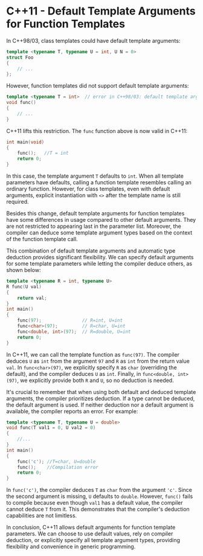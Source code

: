 # C++11 - Default Template Arguments for Function Templates

In C++98/03, class templates could have default template arguments:

```c++
template <typename T, typename U = int, U N = 0>
struct Foo
{
    // ...
};
```

However, function templates did not support default template arguments:

```c++
template <typename T = int>  // error in C++98/03: default template arguments
void func()
{
    // ...
}
```

C++11 lifts this restriction. The `func` function above is now valid in C++11:

```c++
int main(void)
{
    func();   //T = int
    return 0;
}
```

In this case, the template argument `T` defaults to `int`. When all template parameters have defaults, calling a function template resembles calling an ordinary function. However, for class templates, even with default arguments, explicit instantiation with `<>` after the template name is still required.

Besides this change, default template arguments for function templates have some differences in usage compared to other default arguments. They are not restricted to appearing last in the parameter list. Moreover, the compiler can deduce some template argument types based on the context of the function template call.

This combination of default template arguments and automatic type deduction provides significant flexibility. We can specify default arguments for some template parameters while letting the compiler deduce others, as shown below:

```c++
template <typename R = int, typename U>
R func(U val)
{
    return val;
}
int main()
{
    func(97);               // R=int, U=int
    func<char>(97);         // R=char, U=int
    func<double, int>(97);  // R=double, U=int
    return 0;
}
```

In C++11, we can call the template function as `func(97)`. The compiler deduces `U` as `int` from the argument `97` and `R` as `int` from the return value `val`. In `func<char>(97)`, we explicitly specify `R` as `char` (overriding the default), and the compiler deduces `U` as `int`. Finally, in `func<double, int>(97)`, we explicitly provide both `R` and `U`, so no deduction is needed.

It's crucial to remember that when using both default and deduced template arguments, the compiler prioritizes deduction. If a type cannot be deduced, the default argument is used. If neither deduction nor a default argument is available, the compiler reports an error. For example:

```c++
template <typename T, typename U = double>
void func(T val1 = 0, U val2 = 0)
{
    //...
}
int main()
{
    func('c'); //T=char, U=double
    func();    //Compilation error
    return 0;
}
```

In `func('c')`, the compiler deduces `T` as `char` from the argument `'c'`. Since the second argument is missing, `U` defaults to `double`. However, `func()` fails to compile because even though `val1` has a default value, the compiler cannot deduce `T` from it. This demonstrates that the compiler's deduction capabilities are not limitless.

In conclusion, C++11 allows default arguments for function template parameters. We can choose to use default values, rely on compiler deduction, or explicitly specify all template argument types, providing flexibility and convenience in generic programming.
